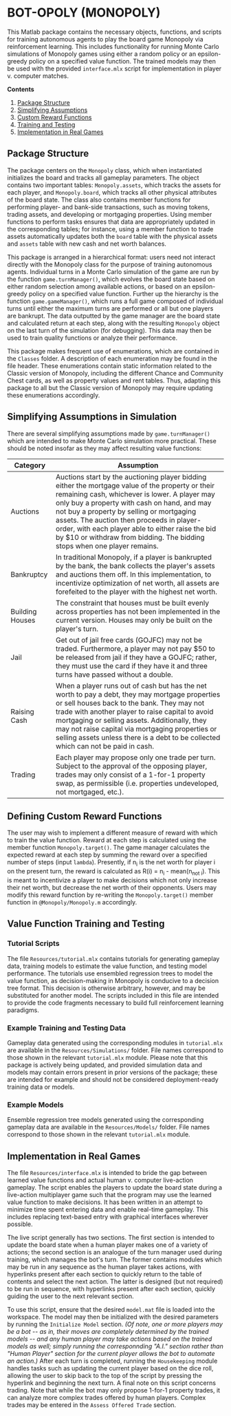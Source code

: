 # BOT-OPOLY (MONOPOLY)

This Matlab package contains the necessary objects, functions, and scripts for training autonomous agents to play the board game Monopoly via reinforcement learning. This includes functionality for running Monte Carlo simulations of Monopoly games using either a random policy or an epsilon-greedy policy on a specified value function. The trained models may then be used with the provided `interface.mlx` script for implementation in player v. computer matches.

**Contents**
1. [Package Structure](#package-structure)
2. [Simplifying Assumptions](#simplifying-assumptions-in-simulation)
3. [Custom Reward Functions](#defining-custom-reward-functions)
5. [Training and Testing](#value-function-training-and-testing)
6. [Implementation in Real Games](#implementation-in-real-games)

## Package Structure

The package centers on the `Monopoly` class, which when instantiated initializes the board and tracks all gameplay parameters. The object contains two important tables: `Monopoly.assets`, which tracks the assets for each player, and `Monopoly.board`, which tracks all other physical attributes of the board state. The class also contains member functions for performing player- and bank-side transactions, such as moving tokens, trading assets, and developing or mortgaging properties. Using member functions to perform tasks ensures that data are appropriately updated in the corresponding tables; for instance, using a member function to trade assets automatically updates both the `board` table with the physical assets and `assets` table with new cash and net worth balances.

This package is arranged in a hierarchical format: users need not interact directly with the Monopoly class for the purpose of training autonomous agents. Individual turns in a Monte Carlo simulation of the game are run by the function `game.turnManager()`, which evolves the board state based on either random selection among available actions, or based on an epsilon-greedy policy on a specified value function. Further up the hierarchy is the function `game.gameManager()`, which runs a full game composed of individual turns until either the maximum turns are performed or all but one players are bankrupt. The data outputted by the game manager are the board state and calculated return at each step, along with the resulting `Monopoly` object on the last turn of the simulation (for debugging). This data may then be used to train quality functions or analyze their performance.

This package makes frequent use of enumerations, which are contained in the `Classes` folder. A description of each enumeration may be found in the file header. These enumerations contain static information related to the Classic version of Monopoly, including the different Chance and Community Chest cards, as well as property values and rent tables. Thus, adapting this package to all but the Classic version of Monopoly may require updating these enumerations accordingly.

## Simplifying Assumptions in Simulation

There are several simplifying assumptions made by `game.turnManager()` which are intended to make Monte Carlo simulation more practical. These should be noted insofar as they may affect resulting value functions:

| Category | Assumption |
| ----------- | ----------- |
| Auctions | Auctions start by the auctioning player bidding either the mortgage value of the property or their remaining cash, whichever is lower. A player may only buy a property with cash on hand, and may not buy a property by selling or mortgaging assets. The auction then proceeds in player-order, with each player able to either raise the bid by $10 or withdraw from bidding. The bidding stops when one player remains. |
| Bankruptcy | In traditional Monopoly, if a player is bankrupted by the bank, the bank collects the player's assets and auctions them off. In this implementation, to incentivize optimization of net worth, all assets are forefeited to the player with the highest net worth. |
| Building Houses | The constraint that houses must be built evenly across properties has not been implemented in the current version. Houses may only be built on the player's turn. |
| Jail | Get out of jail free cards (GOJFC) may not be traded. Furthermore, a player may not pay $50 to be released from jail if they have a GOJFC; rather, they must use the card if they have it and three turns have passed without a double. |
| Raising Cash | When a player runs out of cash but has the net worth to pay a debt, they may mortgage properties or sell houses back to the bank. They may not trade with another player to raise capital to avoid mortgaging or selling assets. Additionally, they may not raise capital via mortgaging properties or selling assets unless there is a debt to be collected which can not be paid in cash. |
| Trading | Each player may propose only one trade per turn. Subject to the approval of the opposing player, trades may only consist of a 1-for-1 property swap, as permissible (i.e. properties undeveloped, not mortgaged, etc.). |

## Defining Custom Reward Functions

The user may wish to implement a different measure of reward with which to train the value function. Reward at each step is calculated using the member function `Monopoly.target()`. The game manager calculates the expected reward at each step by summing the reward over a specified number of steps (input `lambda`). Presently, if n<sub>i</sub> is the net worth for player i on the present turn, the reward is calculated as R(i) = n<sub>i</sub> - mean(n<sub>not i</sub>). This is meant to incentivize a player to make decisions which not only increase their net worth, but decrease the net worth of their opponents. Users may modify this reward function by re-writing the `Monopoly.target()` member function in `@Monopoly/Monopoly.m` accordingly.

## Value Function Training and Testing

### Tutorial Scripts
The file `Resources/tutorial.mlx` contains tutorials for generating gameplay data, training models to estimate the value function, and testing model performance. The tutorials use ensembled regression trees to model the value function, as decision-making in Monopoly is conducive to a decision tree format. This decision is otherwise arbitrary, however, and may be substituted for another model. The scripts included in this file are intended to provide the code fragments necessary to build full reinforcement learning paradigms.

### Example Training and Testing Data
Gameplay data generated using the corresponding modules in `tutorial.mlx` are available in the `Resources/Simulations/` folder. File names correspond to those shown in the relevant `tutorial.mlx` module. Please note that this package is actively being updated, and provided simulation data and models may contain errors present in prior versions of the package; these are intended for example and should not be considered deployment-ready training data or models.

### Example Models
Ensemble regression tree models generated using the corresponding gameplay data are available in the `Resources/Models/` folder. File names correspond to those shown in the relevant `tutorial.mlx` module.

## Implementation in Real Games
The file `Resources/interface.mlx` is intended to bride the gap between learned value functions and actual human v. computer live-action gameplay. The script enables the players to update the board state during a live-action multiplayer game such that the program may use the learned value function to make decisions. It has been written in an attempt to minimize time spent entering data and enable real-time gameplay. This includes replacing text-based entry with graphical interfaces wherever possible.

The live script generally has two sections. The first section is intended to update the board state when a human player makes one of a variety of actions; the second section is an analogue of the turn manager used during training, which manages the bot's turn. The former contains modules which may be run in any sequence as the human player takes actions, with hyperlinks present after each section to quickly return to the table of contents and select the next action. The latter is designed (but not required) to be run in sequence, with hyperlinks present after each section, quickly guiding the user to the next relevant section.

To use this script, ensure that the desired `model.mat` file is loaded into the workspace. The model may then be initialized with the desired parameters by running the `Initialize Model` section. _(Of note, one or more players may be a bot -- as in, their moves are completely determined by the trained models -- and any human player may take actions based on the trained models as well; simply running the corresponnding "A.I." section rather than "Human Player" section for the current player allows the bot to automate an action.)_ After each turn is completed, running the `Housekeeping` module handles tasks such as updating the current player based on the dice roll, allowing the user to skip back to the top of the script by pressing the hyperlink and beginning the next turn. A final note on this script concerns trading. Note that while the bot may only propose 1-for-1 property trades, it can analyze more complex trades offered by human players. Complex trades may be entered in the `Assess Offered Trade` section.
